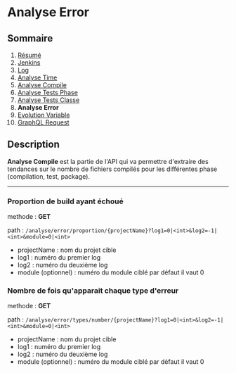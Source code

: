 # Analyse Error

## Sommaire

1. [Résumé](../README.md)
2. [Jenkins](Jenkins.md)
3. [Log](Log.md)
4. [Analyse Time](AnalyseTime.md)
5. [Analyse Compile](AnalyseCompile.md)
6. [Analyse Tests Phase](AnalyseTestsPhase.md)
7. [Analyse Tests Classe](AnalyseTestsClasse.md)
8. **Analyse Error**
9. [Evolution Variable](EvolutionVariable.md)
10. [GraphQL Request](GraphQLRequest.md)

## Description

**Analyse Compile** est la partie de l'API qui va permettre d'extraire des tendances sur le nombre de fichiers compilés pour les différentes phase (compilation, test, package).

---

### Proportion de build ayant échoué

methode : **GET**

path : `/analyse/error/proportion/{projectName}?log1=0|<int>&log2=-1|<int>&module=0|<int>`
- projectName : nom du projet cible
- log1 : numéro du premier log
- log2 : numéro du deuxième log
- module (optionnel) : numéro du module ciblé par défaut il vaut 0

### Nombre de fois qu'apparait chaque type d'erreur

methode : **GET**

path : `/analyse/error/types/number/{projectName}?log1=0|<int>&log2=-1|<int>&module=0|<int>`
- projectName : nom du projet cible
- log1 : numéro du premier log
- log2 : numéro du deuxième log
- module (optionnel) : numéro du module ciblé par défaut il vaut 0